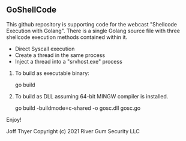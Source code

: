 ## GoShellCode

This github repository is supporting code for the webcast "Shellcode Execution with Golang".
There is a single Golang source file with three shellcode execution methods
contained within it.

* Direct Syscall execution
* Create a thread in the same process
* Inject a thread into a "srvhost.exe" process

1. To build as executable binary:

	go build

2. To build as DLL assuming 64-bit MINGW compiler is installed.

	go build -buildmode=c-shared -o gosc.dll gosc.go


Enjoy!

Joff Thyer
Copyright (c) 2021
River Gum Security LLC


